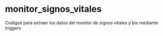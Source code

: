 # monitor_signos_vitales
Codigos para extraer los datos del monitor de signos vitales y bis mediante triggers
